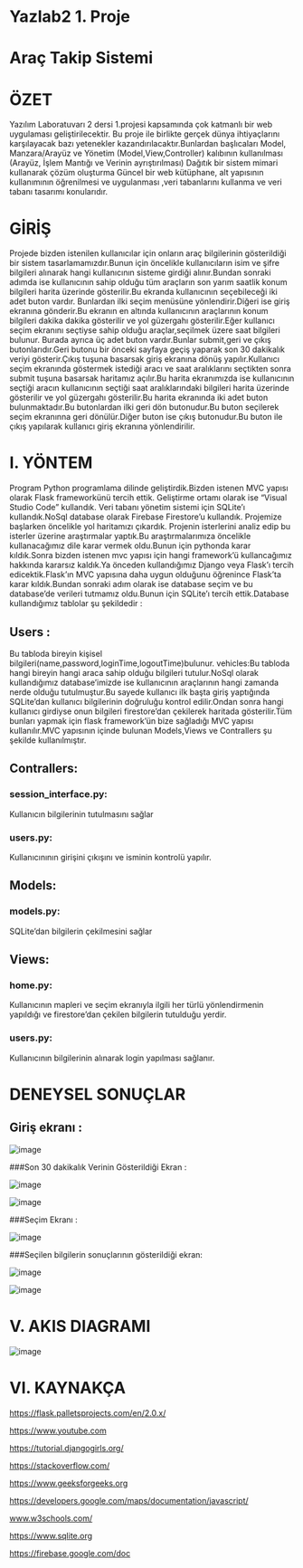 # Yazlab2 1. Proje

# Araç Takip Sistemi 

# ÖZET

Yazılım Laboratuvarı 2 dersi 1.projesi kapsamında çok katmanlı bir web uygulaması 
geliştirilecektir. Bu proje ile birlikte gerçek dünya ihtiyaçlarını karşılayacak bazı yetenekler 
kazandırılacaktır.Bunlardan başlıcaları Model, Manzara/Arayüz ve Yönetim 
(Model,View,Controller) kalıbının kullanılması (Arayüz, İşlem Mantığı ve Verinin 
ayrıştırılması) Dağıtık bir sistem mimari kullanarak çözüm oluşturma Güncel bir web 
kütüphane, alt yapısının kullanımının öğrenilmesi ve uygulanması ,veri tabanlarını kullanma 
ve veri tabanı tasarımı konularıdır.

# GİRİŞ

Projede bizden istenilen kullanıcılar için onların araç bilgilerinin gösterildiği bir sistem
tasarlamamızdır.Bunun için öncelikle kullanıcıların isim ve şifre bilgileri alınarak hangi
kullanıcının sisteme girdiği alınır.Bundan sonraki adımda ise kullanıcının sahip olduğu tüm
araçların son yarım saatlik konum bilgileri harita üzerinde gösterilir.Bu ekranda kullanıcının
seçebileceği iki adet buton vardır. Bunlardan ilki seçim menüsüne yönlendirir.Diğeri ise giriş
ekranına gönderir.Bu ekranın en altında kullanıcının araçlarının konum bilgileri dakika dakika
gösterilir ve yol güzergahı gösterilir.Eğer kullanıcı seçim ekranını seçtiyse sahip olduğu
araçlar,seçilmek üzere saat bilgileri bulunur. Burada ayrıca üç adet buton vardır.Bunlar
submit,geri ve çıkış butonlarıdır.Geri butonu bir önceki sayfaya geçiş yaparak son 30 dakikalık
veriyi gösterir.Çıkış tuşuna basarsak giriş ekranına dönüş yapılır.Kullanıcı seçim ekranında
göstermek istediği aracı ve saat aralıklarını seçtikten sonra submit tuşuna basarsak haritamız
açılır.Bu harita ekranımızda ise kullanıcının seçtiği aracın kullanıcının seçtiği saat
aralıklarındaki bilgileri harita üzerinde gösterilir ve yol güzergahı gösterilir.Bu harita
ekranında iki adet buton bulunmaktadır.Bu butonlardan ilki geri dön butonudur.Bu buton
seçilerek seçim ekranınna geri dönülür.Diğer buton ise çıkış butonudur.Bu buton ile çıkış
yapılarak kullanıcı giriş ekranına yönlendirilir.

# I. YÖNTEM

Program Python programlama dilinde geliştirdik.Bizden istenen MVC yapısı olarak
Flask frameworkünü tercih ettik. Geliştirme ortamı olarak ise “Visual Studio Code”
kullandık. Veri tabanı yönetim sistemi için SQLite’ı kullandık.NoSql database 
olarak Firebase Firestore’u kullandık. Projemize başlarken öncelikle yol haritamızı 
çıkardık. Projenin isterlerini analiz edip bu isterler üzerine araştırmalar yaptık.Bu 
araştırmalarımıza öncelikle kullanacağımız dile karar vermek oldu.Bunun için 
pythonda karar kıldık.Sonra bizden istenen mvc yapısı için hangi framework’ü 
kullancağımız hakkında kararsız kaldık.Ya önceden kullandığımız Django veya 
Flask’ı tercih edicektik.Flask’ın MVC yapısına daha uygun olduğunu öğrenince 
Flask’ta karar kıldık.Bundan sonraki adım olarak ise database seçim ve bu 
database’de verileri tutmamız oldu.Bunun için SQLite’ı tercih ettik.Database 
kullandığımız tablolar şu şekildedir :

## Users :
Bu tabloda bireyin kişisel bilgileri(name,password,loginTime,logoutTime)bulunur.
vehicles:Bu tabloda hangi bireyin hangi araca sahip olduğu bilgileri tutulur.NoSql 
olarak kullandığımız database’imizde ise kullanıcının araçlarının hangi zamanda 
nerde olduğu tutulmuştur.Bu sayede kullanıcı ilk başta giriş yaptığında SQLite’dan 
kullanıcı bilgilerinin doğruluğu kontrol edilir.Ondan sonra hangi kullanıcı girdiyse 
onun bilgileri firestore’dan çekilerek haritada gösterilir.Tüm bunları yapmak için 
flask framework’ün bize sağladığı MVC yapısı kullanılır.MVC yapısının içinde 
bulunan Models,Views ve Contrallers şu şekilde kullanılmıştır.

## Contrallers:

### session_interface.py:
Kullanıcın bilgilerinin tutulmasını sağlar

### users.py:
Kullanıcınının girişini çıkışını ve isminin kontrolü yapılır.

## Models:

### models.py:
SQLite’dan bilgilerin çekilmesini sağlar

## Views:

### home.py:
Kullanıcının mapleri ve seçim ekranıyla ilgili her türlü yönlendirmenin
yapıldığı ve firestore’dan çekilen bilgilerin tutulduğu yerdir.

### users.py:
Kullanıcının bilgilerinin alınarak login yapılması sağlanır.

# DENEYSEL SONUÇLAR
## Giriş ekranı :

![image](https://user-images.githubusercontent.com/58952369/180182094-9648a5ca-fba3-482d-8a9d-c8300bfa3f04.png)

###Son 30 dakikalık Verinin Gösterildiği Ekran :

![image](https://user-images.githubusercontent.com/58952369/180182171-770cb02f-d325-4d29-bb44-7b6ac9653ab9.png)

![image](https://user-images.githubusercontent.com/58952369/180182203-1ea908db-825a-4965-b431-57fd22926c07.png)


###Seçim Ekranı :

![image](https://user-images.githubusercontent.com/58952369/180182355-28c6da0f-e9b7-4520-be3f-1e728cf9933b.png)


###Seçilen bilgilerin sonuçlarının gösterildiği ekran:

![image](https://user-images.githubusercontent.com/58952369/180182395-17799190-c7b4-4a84-a026-2984574f194e.png)

![image](https://user-images.githubusercontent.com/58952369/180182445-92703550-0c50-45e3-95fc-b8f6a5b8a154.png)



# V. AKIS DIAGRAMI

![image](https://user-images.githubusercontent.com/58952369/180182476-78118605-5522-4efe-bf22-4e247a8db3e4.png)


# VI. KAYNAKÇA

https://flask.palletsprojects.com/en/2.0.x/

https://www.youtube.com

https://tutorial.djangogirls.org/

https://stackoverflow.com/

https://www.geeksforgeeks.org

https://developers.google.com/maps/documentation/javascript/

www.w3schools.com/

https://www.sqlite.org

https://firebase.google.com/doc
